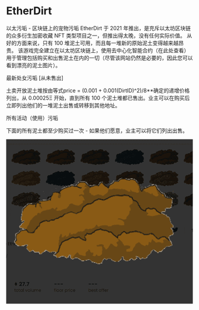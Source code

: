 # EtherDirt

以太污垢 - 区块链上的宠物污垢
EtherDirt 于 2021 年推出，是充斥以太坊区块链的众多衍生加密收藏 NFT 类型项目之一，但推出得太晚，没有任何实际价值。 从好的方面来说，只有 100 堆泥土可用，而且每一堆新的原始泥土变得越来越昂贵。 该游戏完全建立在以太坊区块链上，使用去中心化智能合约（在此处查看）用于管理包括购买和出售泥土在内的一切（尽管该网站仍然是必要的，因此您可以看到漂亮的泥土图片）。

最新处女污垢 [从未售出]

土卖开放泥土堆按由等式price = (0.001 + 0.001\(DirtID)^2)/8**确定的递增价格列出，从 0.00025Ξ 开始，直到所有 100 个泥土堆都已售出。业主可以在购买后立即列出他们的一堆泥土出售或转移到其他地址。

所有活动（使用）污垢

下面的所有泥土都至少购买过一次 - 如果他们愿意，业主可以将它们列出出售。

![NFT](微信截图_20220903163846.png)




